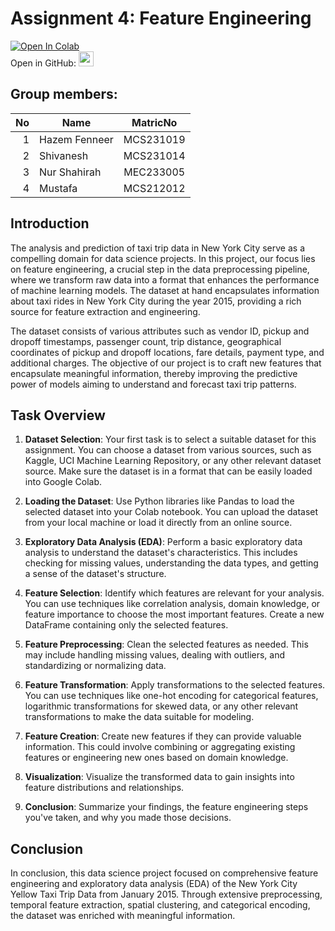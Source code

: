 
# Assignment 4: Feature Engineering
[![Open In Colab](https://colab.research.google.com/assets/colab-badge.svg)](https://colab.research.google.com/github/drshahizan/Python_EDA/blob/main/assignment/ass4/bdm/%20Truth%20Archive/Assignment_4_Truth_Archive_.ipynb)
</br>
Open in GitHub: <a href="https://github.com/drshahizan/Python_EDA/blob/main/assignment/ass4/bdm/%20Truth%20Archive/Assignment_4_Truth_Archive_.ipynb" ><img src="../../../../images/answer.png" width="24px" height="24px" ></a> 
## Group members:
| No | Name |  MatricNo | 
| -----: |  ------ | :-----: | 
|1        |Hazem Fenneer   |MCS231019         |
| 2       |Shivanesh       |MCS231014         |
|   3     |Nur Shahirah    |MEC233005         |
|     4   |Mustafa         |MCS212012         |

## Introduction
The analysis and prediction of taxi trip data in New York City serve as a compelling domain for data science projects. In this project, our focus lies on feature engineering, a crucial step in the data preprocessing pipeline, where we transform raw data into a format that enhances the performance of machine learning models. The dataset at hand encapsulates information about taxi rides in New York City during the year 2015, providing a rich source for feature extraction and engineering.

The dataset consists of various attributes such as vendor ID, pickup and dropoff timestamps, passenger count, trip distance, geographical coordinates of pickup and dropoff locations, fare details, payment type, and additional charges. The objective of our project is to craft new features that encapsulate meaningful information, thereby improving the predictive power of models aiming to understand and forecast taxi trip patterns.

## Task Overview
1. **Dataset Selection**: Your first task is to select a suitable dataset for this assignment. You can choose a dataset from various sources, such as Kaggle, UCI Machine Learning Repository, or any other relevant dataset source. Make sure the dataset is in a format that can be easily loaded into Google Colab.

2. **Loading the Dataset**: Use Python libraries like Pandas to load the selected dataset into your Colab notebook. You can upload the dataset from your local machine or load it directly from an online source.

3. **Exploratory Data Analysis (EDA)**: Perform a basic exploratory data analysis to understand the dataset's characteristics. This includes checking for missing values, understanding the data types, and getting a sense of the dataset's structure.

4. **Feature Selection**: Identify which features are relevant for your analysis. You can use techniques like correlation analysis, domain knowledge, or feature importance to choose the most important features. Create a new DataFrame containing only the selected features.

5. **Feature Preprocessing**: Clean the selected features as needed. This may include handling missing values, dealing with outliers, and standardizing or normalizing data.

6. **Feature Transformation**: Apply transformations to the selected features. You can use techniques like one-hot encoding for categorical features, logarithmic transformations for skewed data, or any other relevant transformations to make the data suitable for modeling.

7. **Feature Creation**: Create new features if they can provide valuable information. This could involve combining or aggregating existing features or engineering new ones based on domain knowledge.

8. **Visualization**: Visualize the transformed data to gain insights into feature distributions and relationships.

9. **Conclusion**: Summarize your findings, the feature engineering steps you've taken, and why you made those decisions.

## Conclusion 
In conclusion, this data science project focused on comprehensive feature engineering and exploratory data analysis (EDA) of the New York City Yellow Taxi Trip Data from January 2015. Through extensive preprocessing, temporal feature extraction, spatial clustering, and categorical encoding, the dataset was enriched with meaningful information.


